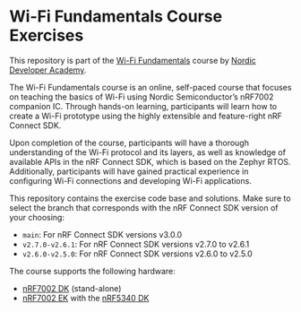 # Wi-Fi Fundamentals Course Exercises
This repository is part of the [Wi-Fi Fundamentals](https://academy.nordicsemi.com/courses/wi-fi-fundamentals/) course by [Nordic Developer Academy](https://academy.nordicsemi.com).

The Wi-Fi Fundamentals course is an online, self-paced course that focuses on teaching the basics of Wi-Fi using Nordic Semiconductor’s nRF7002 companion IC. Through hands-on learning, participants will learn how to create a Wi-Fi prototype using the highly extensible and feature-right nRF Connect SDK.

Upon completion of the course, participants will have a thorough understanding of the Wi-Fi protocol and its layers, as well as knowledge of available APIs in the nRF Connect SDK, which is based on the Zephyr RTOS. Additionally, participants will have gained practical experience in configuring Wi-Fi connections and developing Wi-Fi applications.

This repository contains the exercise code base and solutions. Make sure to select the branch that corresponds with the nRF Connect SDK version of your choosing:

 - <code>main</code>: For nRF Connect SDK versions v3.0.0
 - <code>v2.7.0-v2.6.1</code>: For nRF Connect SDK versions v2.7.0 to v2.6.1
 - <code>v2.6.0-v2.5.0</code>: For nRF Connect SDK versions v2.6.0 to v2.5.0

The course supports the following hardware:
 - [nRF7002 DK](https://www.nordicsemi.com/Products/Development-hardware/nRF7002-DK) (stand-alone)
 - [nRF7002 EK](https://www.nordicsemi.com/Products/Development-hardware/nRF7002-EK) with the [nRF5340 DK](https://www.nordicsemi.com/Software-and-tools/Development-Kits/nRF5340-DK)